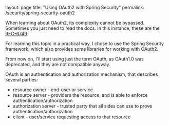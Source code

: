 layout: page
title: "Using OAuth2 with Spring Security"
permalink: /security/spring-security-oauth2

When learning about OAuth2, its complexity cannot be bypassed. Sometimes you just need to read the docs. In this instance, these are the [RFC-6749](https://www.rfc-editor.org/rfc/rfc6749).

For learning this topic in a practical way, I chose to use the Spring Security framework, which also provides some libraries for working with OAuth2.

From now on, I'll start using just the term OAuth, as OAuth1.0 was deprecated, and they are not compatible anyway.

OAuth is an authentication and authorization mechanism, that describes several parties:

- resource owner - end-user or service
- resource server - providers the resource, and is able to enforce authentication/authorization
- authorization server - trusted party that all sides can use to prove authentication/authorization
- client - user/service requesting access to that resource

